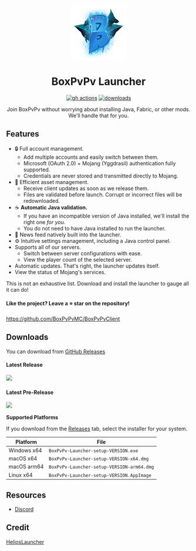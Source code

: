 <p align="center"><img src="./app/assets/images/SealCircle.png" width="150px" height="150px" alt="aventium softworks"></p>

<h1 align="center">BoxPvPv Launcher</h1>

[<p align="center"><img src="https://img.shields.io/github/actions/workflow/status/BoxPvPvMC/BoxPvPvClient/build.yml?branch=master&style=for-the-badge" alt="gh actions">](https://github.com/BoxPvPvMC/BoxPvPvClient/actions) [<img src="https://img.shields.io/github/downloads/BoxPvPvMC/BoxPvPvClient/total.svg?style=for-the-badge" alt="downloads">](https://github.com/BoxPvPvMC/BoxPvPvClient/releases) 

<p align="center">Join BoxPvPv without worrying about installing Java, Fabric, or other mods. We'll handle that for you.</p>

## Features

* 🔒 Full account management.
  * Add multiple accounts and easily switch between them.
  * Microsoft (OAuth 2.0) + Mojang (Yggdrasil) authentication fully supported.
  * Credentials are never stored and transmitted directly to Mojang.
* 📂 Efficient asset management.
  * Receive client updates as soon as we release them.
  * Files are validated before launch. Corrupt or incorrect files will be redownloaded.
* ☕ **Automatic Java validation.**
  * If you have an incompatible version of Java installed, we'll install the right one *for you*.
  * You do not need to have Java installed to run the launcher.
* 📰 News feed natively built into the launcher.
* ⚙️ Intuitive settings management, including a Java control panel.
* Supports all of our servers.
  * Switch between server configurations with ease.
  * View the player count of the selected server.
* Automatic updates. That's right, the launcher updates itself.
*  View the status of Mojang's services.

This is not an exhaustive list. Download and install the launcher to gauge all it can do!

#### Like the project? Leave a ⭐ star on the repository!
https://github.com/BoxPvPvMC/BoxPvPvClient
## Downloads

You can download from [GitHub Releases](https://github.com/BoxPvPvMC/BoxPvPvClient/releases)

#### Latest Release

[![](https://img.shields.io/github/release/BoxPvPvMC/BoxPvPvClient.svg?style=flat-square)](https://github.com/BoxPvPvMC/BoxPvPvClient/releases/latest)

#### Latest Pre-Release
[![](https://img.shields.io/github/release/BoxPvPvMC/BoxPvPvClient/all.svg?style=flat-square)](https://github.com/BoxPvPvMC/BoxPvPvClient/releases)

**Supported Platforms**

If you download from the [Releases](https://github.com/BoxPvPvMC/BoxPvPvClient/releases) tab, select the installer for your system.

| Platform | File |
| -------- | ---- |
| Windows x64 | `BoxPvPv-Launcher-setup-VERSION.exe` |
| macOS x64 | `BoxPvPv-Launcher-setup-VERSION-x64.dmg` |
| macOS arm64 | `BoxPvPv-Launcher-setup-VERSION-arm64.dmg` |
| Linux x64 | `BoxPvPv-Launcher-setup-VERSION.AppImage` |

## Resources

* [Discord](https://discord.gg/boxpvpv)

## Credit

[HeliosLauncher](http://github.com/dscalzi/HeliosLauncher)
